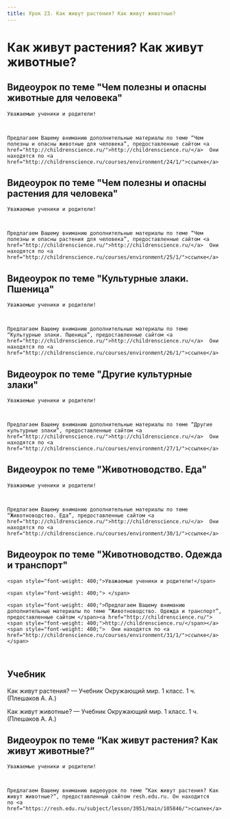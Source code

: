 ```yaml
---
title: Урок 23. Как живут растения? Как живут животные?
---
```


# Как живут растения? Как живут животные?

## Видеоурок по теме "Чем полезны и опасны животные для человека"

<p dir="ltr">
	Уважаемые ученики и родители!
</p>
<p dir="ltr">
	 
</p>
<p dir="ltr">
	Предлагаем Вашему вниманию дополнительные материалы по теме “Чем полезны и опасны животные для человека”, предоставленные сайтом <a href="http://childrenscience.ru/">http://childrenscience.ru/</a>  Они находятся по <a href="http://childrenscience.ru/courses/environment/24/1/">ссылке</a>
</p>

## Видеоурок по теме "Чем полезны и опасны растения для человека"

<p dir="ltr">
	Уважаемые ученики и родители!
</p>
<p dir="ltr">
	 
</p>
<p dir="ltr">
	Предлагаем Вашему вниманию дополнительные материалы по теме “Чем полезны и опасны растения для человека”, предоставленные сайтом <a href="http://childrenscience.ru/">http://childrenscience.ru/</a>  Они находятся по <a href="http://childrenscience.ru/courses/environment/25/1/">ссылке</a>
</p>

## Видеоурок по теме "Культурные злаки. Пшеница"

<p dir="ltr">
	Уважаемые ученики и родители!
</p>
<p dir="ltr">
	 
</p>
<p dir="ltr">
	Предлагаем Вашему вниманию дополнительные материалы по теме “Культурные злаки. Пшеница”, предоставленные сайтом <a href="http://childrenscience.ru/">http://childrenscience.ru/</a>  Они находятся по <a href="http://childrenscience.ru/courses/environment/26/1/">ссылке</a>
</p>

## Видеоурок по теме "Другие культурные злаки"

<p dir="ltr">
	Уважаемые ученики и родители!
</p>
<p dir="ltr">
	 
</p>
<p dir="ltr">
	Предлагаем Вашему вниманию дополнительные материалы по теме “Другие культурные злаки”, предоставленные сайтом <a href="http://childrenscience.ru/">http://childrenscience.ru/</a>  Они находятся по <a href="http://childrenscience.ru/courses/environment/27/1/">ссылке</a>
</p>

## Видеоурок по теме "Животноводство. Еда"

<p dir="ltr">
	Уважаемые ученики и родители!
</p>
<p dir="ltr">
	 
</p>
<p dir="ltr">
	Предлагаем Вашему вниманию дополнительные материалы по теме “Животноводство. Еда”, предоставленные сайтом <a href="http://childrenscience.ru/">http://childrenscience.ru/</a>  Они находятся по <a href="http://childrenscience.ru/courses/environment/30/1/">ссылке</a>
</p>

## Видеоурок по теме "Животноводство. Одежда и транспорт"

<p style="font-weight: 400;">
	<span style="font-weight: 400;">Уважаемые ученики и родители!</span>
</p>
<p style="font-weight: 400;">
	<span style="font-weight: 400;"> </span>
</p>
<p style="font-weight: 400;">
	<span style="font-weight: 400;">Предлагаем Вашему вниманию дополнительные материалы по теме “Животноводство. Одежда и транспорт”, предоставленные сайтом </span><a href="http://childrenscience.ru/"><span style="font-weight: 400;">http://childrenscience.ru/</span></a><span style="font-weight: 400;">  Они находятся по <a href="http://childrenscience.ru/courses/environment/31/1/">ссылке</a></span>
</p>
<p style="font-weight: 400;">
	 
</p>

## Учебник

Как живут растения? — Учебник Окружающий мир. 1 класс. 1 ч. (Плешаков А. А.)

Как живут животные? — Учебник Окружающий мир. 1 класс. 1 ч. (Плешаков А. А.)

## Видеоурок по теме “Как живут растения? Как живут животные?”

<p>
	Уважаемые ученики и родители!
</p>
<p>
	 
</p>
<p>
	Предлагаем Вашему вниманию видеоурок по теме “Как живут растения? Как живут животные?”, предоставленный сайтом resh.edu.ru. Он находится по <a href="https://resh.edu.ru/subject/lesson/3951/main/105846/">ссылке</a>.
</p>